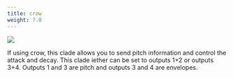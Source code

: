 ```yaml
---
title: crow
weight: 7.0
---
```


<img src="/static/crow1.png" class="fr">

If using crow, this clade allows you to send pitch information and control the attack and decay. This clade iether can be set to outputs 1+2 or outputs 3+4. Outputs 1 and 3 are pitch and outputs 3 and 4 are envelopes.
